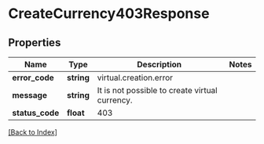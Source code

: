 # CreateCurrency403Response

## Properties

Name | Type | Description | Notes
------------ | ------------- | ------------- | -------------
**error_code** | **string** | virtual.creation.error |
**message** | **string** | It is not possible to create virtual currency. |
**status_code** | **float** | 403 |

[[Back to Index]](../index.md)
